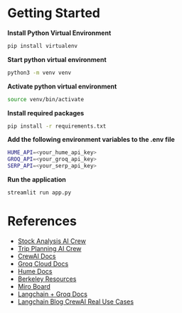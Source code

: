 # Getting Started
**Install Python Virtual Environment**
```bash
pip install virtualenv
```

**Start python virtual environment**
```bash
python3 -m venv venv
```

**Activate python virtual environment**
```bash
source venv/bin/activate
```

**Install required packages**
```bash
pip install -r requirements.txt
```

**Add the following environment variables to the .env file**
```bash
HUME_API=<your_hume_api_key>
GROQ_API=<your_groq_api_key>
SERP_API=<your_serp_api_key>
```

**Run the application**
```bash
streamlit run app.py
```

# References
- [Stock Analysis AI Crew](https://replit.com/@zhtet5/Stock-Analysis-AI-Crew-not-formal-stock-recommendation#stock_analysis_agents.py)
- [Trip Planning AI Crew](https://replit.com/@crewAI/Trip-Planning-AI-Crew?v=1&ref=blog.langchain.dev#trip_tasks.py)
- [CrewAI Docs](https://docs.crewai.com/core-concepts/Crews/#example-assembling-a-crew)
- [Groq Cloud Docs](https://console.groq.com/docs/models)
- [Hume Docs](https://dev.hume.ai/intro)
- [Berkeley Resources](https://docs.google.com/document/u/1/d/e/2PACX-1vTcAXQBGboZd3FJuv_edDGGTWTyIohQSR927Wjca3s3l6ZIjdmRa7UPYoTfcZxkQURCy3vGfQhVnef4/pub)
- [Miro Board](https://miro.com/app/board/uXjVK5Mght4=/)
- [Langchain + Groq Docs](https://python.langchain.com/v0.2/docs/integrations/chat/groq/)
- [Langchain Blog CrewAI Real Use Cases](https://blog.langchain.dev/crewai-unleashed-future-of-ai-agent-teams/)

